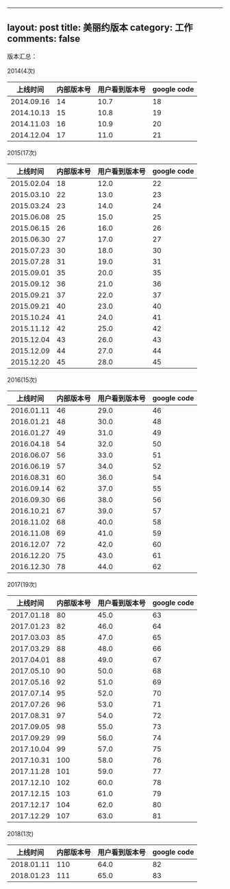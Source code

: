 ---
layout: post
title: 美丽约版本
category: 工作
comments: false
--
 
版本汇总：

2014(4次)

上线时间       | 内部版本号   | 用户看到版本号| google code
-----| -----| -----| -----
2014.09.16    | 14| 10.7| 18
2014.10.13    | 15| 10.8| 19
2014.11.03    | 16| 10.9| 20
2014.12.04    | 17| 11.0| 21


2015(17次)

上线时间       | 内部版本号   | 用户看到版本号| google code
-----| -----| -----| -----
2015.02.04    | 18| 12.0| 22
2015.03.10    | 22| 13.0| 23
2015.03.24    | 23| 14.0| 24
2015.06.08    | 25| 15.0| 25
2015.06.15    | 26| 16.0| 26
2015.06.30    | 27| 17.0| 27
2015.07.23    | 30| 18.0| 30
2015.07.28    | 31| 19.0| 31
2015.09.01    | 35| 20.0| 35
2015.09.12    | 36| 21.0| 36
2015.09.21    | 37| 22.0| 37
2015.09.21    | 40| 23.0| 40
2015.10.24    | 41| 24.0| 41
2015.11.12    | 42| 25.0| 42
2015.12.04    | 43| 26.0| 43
2015.12.09    | 44| 27.0| 44
2015.12.20    | 45| 28.0| 45

2016(15次)

上线时间       | 内部版本号   | 用户看到版本号| google code
-----| -----| -----| -----
2016.01.11    | 46| 29.0| 46
2016.01.21    | 48| 30.0| 48
2016.01.27    | 49| 31.0| 49
2016.04.18    | 54| 32.0| 50
2016.06.07    | 56| 33.0| 51
2016.06.19    | 57| 34.0| 52
2016.08.31    | 60| 36.0| 54
2016.09.14    | 62| 37.0| 55
2016.09.30    | 66| 38.0| 56
2016.10.21    | 67| 39.0| 57
2016.11.02    | 68| 40.0| 58
2016.11.08    | 69| 41.0| 59
2016.12.07    | 72| 42.0| 60
2016.12.20    | 75| 43.0| 61
2016.12.30    | 78| 44.0| 62

2017(19次)

上线时间       | 内部版本号   | 用户看到版本号| google code
-----| -----| -----| -----
2017.01.18    | 80| 45.0| 63
2017.01.23    | 82| 46.0| 64
2017.03.03    | 85| 47.0| 65
2017.03.29    | 88| 48.0| 66
2017.04.01    | 88| 49.0| 67
2017.05.10    | 90| 50.0| 68
2017.05.16    | 92| 51.0| 69
2017.07.14    | 95| 52.0| 70
2017.07.26    | 96| 53.0| 71
2017.08.31    | 97| 54.0| 72
2017.09.05    | 98| 55.0| 73
2017.09.29    | 99| 56.0| 74
2017.10.04    | 99| 57.0| 75
2017.10.31    |100| 58.0| 76
2017.11.28    |101| 59.0| 77
2017.12.10    |102| 60.0| 78
2017.12.15    |103| 61.0| 79
2017.12.17    |104| 62.0| 80
2017.12.29    |107| 63.0| 81


2018(1次)

上线时间       | 内部版本号   | 用户看到版本号| google code
-----| -----| -----| -----
2018.01.11    | 110| 64.0| 82
2018.01.23    | 111| 65.0| 83